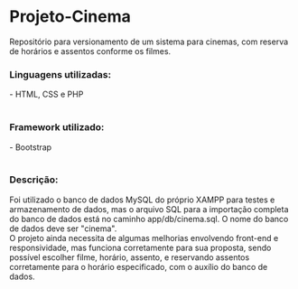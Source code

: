 # Projeto-Cinema
Repositório para versionamento de um sistema para cinemas, com reserva de horários e assentos conforme os filmes.

<h3>Linguagens utilizadas:</h3>
- HTML, CSS e PHP<br><br>

<h3>Framework utilizado:</h3>
- Bootstrap<br><br>

<h3>Descrição:</h3>
Foi utilizado o banco de dados MySQL do próprio XAMPP para testes e armazenamento de dados, mas o arquivo SQL para a importação completa do banco de dados está no caminho app/db/cinema.sql. O nome do banco de dados deve ser "cinema".<br>
O projeto ainda necessita de algumas melhorias envolvendo front-end e responsividade, mas funciona corretamente para sua proposta, sendo possível escolher filme, horário, assento, e reservando assentos corretamente para o horário especificado, com o auxílio do banco de dados.
